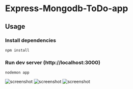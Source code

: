 # Express-Mongodb-ToDo-app


## Usage

### Install dependencies

```
npm install
```

### Run dev server (http://localhost:3000)

```
nodemon app
```

![screenshot](https://github.com/prakashjha18/Express-Mongodb-ToDo-app/tree/main/screenshots/1.png)
![screenshot](https://github.com/prakashjha18/Express-Mongodb-ToDo-app/tree/main/screenshots/2.png)
![screenshot](https://github.com/prakashjha18/Express-Mongodb-ToDo-app/tree/main/screenshots/3.png)
